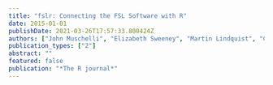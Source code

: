 ```yaml
---
title: "fslr: Connecting the FSL Software with R"
date: 2015-01-01
publishDate: 2021-03-26T17:57:33.800424Z
authors: ["John Muschelli", "Elizabeth Sweeney", "Martin Lindquist", "Ciprian Crainiceanu"]
publication_types: ["2"]
abstract: ""
featured: false
publication: "*The R journal*"
---
```


